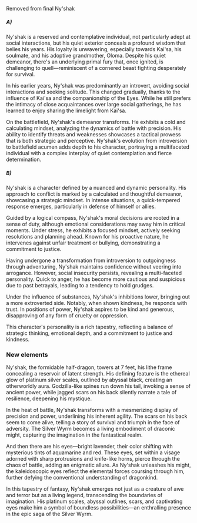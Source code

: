 Removed from final Ny'shak
##### A)
Ny'shak is a reserved and contemplative individual, not particularly adept at social interactions, but his quiet exterior conceals a profound wisdom that belies his years. His loyalty is unwavering, especially towards Kai'sa, his soulmate, and his adoptive grandmother, Oloma. Despite his quiet demeanor, there's an underlying primal fury that, once ignited, is challenging to quell—reminiscent of a cornered beast fighting desperately for survival.

In his earlier years, Ny'shak was predominantly an introvert, avoiding social interactions and seeking solitude. This changed gradually, thanks to the influence of Kai'sa and the companionship of the Eyes. While he still prefers the intimacy of close acquaintances over large social gatherings, he has learned to enjoy sharing the limelight from Kai'sa.

On the battlefield, Ny'shak's demeanor transforms. He exhibits a cold and calculating mindset, analyzing the dynamics of battle with precision. His ability to identify threats and weaknesses showcases a tactical prowess that is both strategic and perceptive. Ny'shak's evolution from introversion to battlefield acumen adds depth to his character, portraying a multifaceted individual with a complex interplay of quiet contemplation and fierce determination.

##### B)
Ny'shak is a character defined by a nuanced and dynamic personality. His approach to conflict is marked by a calculated and thoughtful demeanor, showcasing a strategic mindset. In intense situations, a quick-tempered response emerges, particularly in defense of himself or allies.

Guided by a logical compass, Ny'shak's moral decisions are rooted in a sense of duty, although emotional considerations may sway him in critical moments. Under stress, he exhibits a focused mindset, actively seeking resolutions and planning ahead. Known for his proactive nature, he intervenes against unfair treatment or bullying, demonstrating a commitment to justice.

Having undergone a transformation from introversion to outgoingness through adventuring, Ny'shak maintains confidence without veering into arrogance. However, social insecurity persists, revealing a multi-faceted personality. Quick to anger, he has become more cautious and suspicious due to past betrayals, leading to a tendency to hold grudges.

Under the influence of substances, Ny'shak's inhibitions lower, bringing out a more extroverted side. Notably, when shown kindness, he responds with trust. In positions of power, Ny'shak aspires to be kind and generous, disapproving of any form of cruelty or oppression.

This character's personality is a rich tapestry, reflecting a balance of strategic thinking, emotional depth, and a commitment to justice and kindness.


### New elements

Ny'shak, the formidable half-dragon, towers at 7 feet, his lithe frame concealing a reservoir of latent strength. His defining feature is the ethereal glow of platinum silver scales, outlined by abyssal black, creating an otherworldly aura. Godzilla-like spines run down his tail, invoking a sense of ancient power, while jagged scars on his back silently narrate a tale of resilience, deepening his mystique.

In the heat of battle, Ny'shak transforms with a mesmerizing display of precision and power, underlining his inherent agility. The scars on his back seem to come alive, telling a story of survival and triumph in the face of adversity. The Silver Wyrm becomes a living embodiment of draconic might, capturing the imagination in the fantastical realm.

And then there are his eyes—bright lavender, their color shifting with mysterious tints of aquamarine and red. These eyes, set within a visage adorned with sharp protrusions and knife-like horns, pierce through the chaos of battle, adding an enigmatic allure. As Ny'shak unleashes his might, the kaleidoscopic eyes reflect the elemental forces coursing through him, further defying the conventional understanding of dragonkind.

In this tapestry of fantasy, Ny'shak emerges not just as a creature of awe and terror but as a living legend, transcending the boundaries of imagination. His platinum scales, abyssal outlines, scars, and captivating eyes make him a symbol of boundless possibilities—an enthralling presence in the epic saga of the Silver Wyrm.
